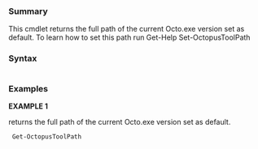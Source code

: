﻿
### Summary

This cmdlet returns the full path of the current Octo.exe version set as default. To learn how to set this path run Get-Help Set-OctopusToolPath
### Syntax
``` powershell

``` 

### Examples 

**EXAMPLE 1**

returns the full path of the current Octo.exe version set as default.

``` powershell 
 Get-OctopusToolPath
``` 

